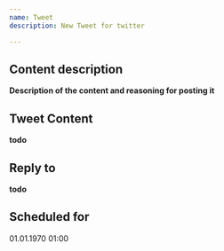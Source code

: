 ```yaml
---
name: Tweet
description: New Tweet for twitter

---
```


## Content description
__Description of the content and reasoning for posting it__
## Tweet Content
__todo__
## Reply to
__todo__
<!-- Insert full permalink to tweet to reply to in this section. -->
## Scheduled for
01.01.1970 01:00
<!-- Remove this section if you don't want to schedule this content. -->
